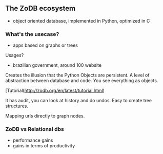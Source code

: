 ## The ZoDB ecosystem

- object oriented database, implemented in Python, optimized in C

### What's the usecase?
- apps based on graphs or trees

Usages?
- brazilian government, around 100 website

Creates the illusion that the Python Objects are persistent. A level of abstraction between database and code. You see everything as objects.

[Tutorial(http://zodb.org/en/latest/tutorial.html)

It has audit, you can look at history and do undos.
Easy to create tree structures. 

Mapping urls directly to graph nodes. 

### ZoDB vs Relational dbs
- performance gains
- gains in terms of productivity



